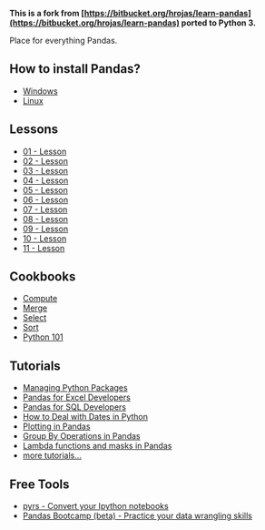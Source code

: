 **This is a fork from [https://bitbucket.org/hrojas/learn-pandas](https://bitbucket.org/hrojas/learn-pandas) ported to Python 3.**

Place for everything Pandas.

How to install Pandas?
-------

* [Windows](http://www.youtube.com/watch?v=g4v9_K3Rq3Y)
* [Linux](http://hdrojas.pythonanywhere.com/static/data/Data%20Analysis%20Kick%20Start.html)

Lessons
-------

* [01 - Lesson](http://nbviewer.ipython.org/urls/github.com/jameslao/learn-pandas/raw/master/lessons/01%20-%20Lesson.ipynb)
* [02 - Lesson](http://nbviewer.ipython.org/urls/github.com/jameslao/learn-pandas/raw/master/lessons/02%20-%20Lesson.ipynb)
* [03 - Lesson](http://nbviewer.ipython.org/urls/github.com/jameslao/learn-pandas/raw/master/lessons/03%20-%20Lesson.ipynb)
* [04 - Lesson](http://nbviewer.ipython.org/urls/github.com/jameslao/learn-pandas/raw/master/lessons/04%20-%20Lesson.ipynb)
* [05 - Lesson](http://nbviewer.ipython.org/urls/github.com/jameslao/learn-pandas/raw/master/lessons/05%20-%20Lesson.ipynb)
* [06 - Lesson](http://nbviewer.ipython.org/urls/github.com/jameslao/learn-pandas/raw/master/lessons/06%20-%20Lesson.ipynb)
* [07 - Lesson](http://nbviewer.ipython.org/urls/github.com/jameslao/learn-pandas/raw/master/lessons/07%20-%20Lesson.ipynb)
* [08 - Lesson](http://nbviewer.ipython.org/urls/github.com/jameslao/learn-pandas/raw/master/lessons/08%20-%20Lesson.ipynb)
* [09 - Lesson](http://nbviewer.ipython.org/urls/github.com/jameslao/learn-pandas/raw/master/lessons/09%20-%20Lesson.ipynb)
* [10 - Lesson](http://nbviewer.ipython.org/urls/github.com/jameslao/learn-pandas/raw/master/lessons/10%20-%20Lesson.ipynb)
* [11 - Lesson](http://nbviewer.ipython.org/urls/github.com/jameslao/learn-pandas/raw/master/lessons/11%20-%20Lesson.ipynb)


Cookbooks
---------

* [Compute](http://nbviewer.ipython.org/urls/github.com/jameslao/learn-pandas/raw/master/lessons/Cookbook%20-%20Compute.ipynb)
* [Merge](http://nbviewer.ipython.org/urls/github.com/jameslao/learn-pandas/raw/master/lessons/Cookbook%20-%20Merge.ipynb)
* [Select](http://nbviewer.ipython.org/urls/github.com/jameslao/learn-pandas/raw/master/lessons/Cookbook%20-%20Select.ipynb)
* [Sort](http://nbviewer.ipython.org/urls/github.com/jameslao/learn-pandas/raw/master/lessons/Cookbook%20-%20Sort.ipynb)
* [Python 101](http://nbviewer.ipython.org/urls/github.com/jameslao/learn-pandas/raw/master/lessons/Python_101.ipynb)

Tutorials
---------

* [Managing Python Packages](https://squareup.com/market/david-rojas-llc/managing-python-packages)
* [Pandas for Excel Developers](https://squareup.com/market/david-rojas-llc/data-analysis-python-for-excel-developers)
* [Pandas for SQL Developers](https://squareup.com/market/david-rojas-llc/pandas-for-sql-developers)
* [How to Deal with Dates in Python](https://squareup.com/market/david-rojas-llc/data-analysis-dates)
* [Plotting in Pandas](https://squareup.com/market/david-rojas-llc/data-analysis-plotting-in-pandas) 
* [Group By Operations in Pandas](https://squareup.com/market/david-rojas-llc/data-analysis-group-by)
* [Lambda functions and masks in Pandas](https://squareup.com/market/david-rojas-llc/data-analysis-lambda-and-masks)
* [more tutorials...](https://squareup.com/market/david-rojas-llc)

Free Tools
---------

* [pyrs - Convert your Ipython notebooks](https://pyrs.herokuapp.com/)  
* [Pandas Bootcamp (beta) - Practice your data wrangling skills](https://pandasbootcamp.herokuapp.com/)
